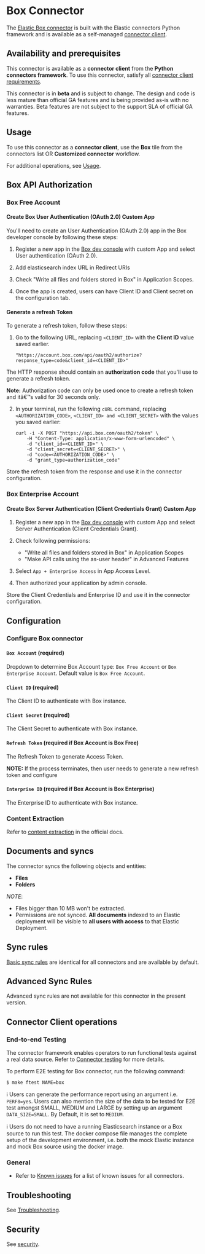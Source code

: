 # Box Connector

The [Elastic Box connector](../connectors/sources/box.py) is built with the Elastic connectors Python framework and is available as a self-managed [connector client](https://www.elastic.co/guide/en/enterprise-search/current/build-connector.html).

## Availability and prerequisites

This connector is available as a **connector client** from the **Python connectors framework**. To use this connector, satisfy all [connector client requirements](https://www.elastic.co/guide/en/enterprise-search/master/build-connector.html).

This connector is in **beta** and is subject to change. The design and code is less mature than official GA features and is being provided as-is with no warranties. Beta features are not subject to the support SLA of official GA features.

## Usage

To use this connector as a **connector client**, use the **Box** tile from the connectors list OR **Customized connector** workflow.

For additional operations, see [Usage](https://www.elastic.co/guide/en/enterprise-search/master/connectors-usage.html).

## Box API Authorization

### Box Free Account

#### Create Box User Authentication (OAuth 2.0) Custom App

You'll need to create an User Authentication (OAuth 2.0) app in the Box developer console by following these steps:

1. Register a new app in the [Box dev console](https://app.box.com/developers/console) with custom App and select User authentication (OAuth 2.0).

2. Add elasticsearch index URL in Redirect URIs

3. Check "Write all files and folders stored in Box" in Application Scopes.

4. Once the app is created, users can have Client ID and Client secret on the configuration tab.

#### Generate a refresh Token

To generate a refresh token, follow these steps:

1. Go to the following URL, replacing `<CLIENT_ID>` with the **Client ID** value saved earlier.
    ```shell
    "https://account.box.com/api/oauth2/authorize?response_type=code&client_id=<CLIENT_ID>"
    ```
    
The HTTP response should contain an **authorization code** that you'll use to generate a refresh token.

**Note:** Authorization code can only be used once to create a refresh token and itâ€™s valid for 30 seconds only.

2. In your terminal, run the following `cURL` command, replacing `<AUTHORIZATION_CODE>`, `<CLIENT_ID> and <CLIENT_SECRET>` with the values you saved earlier:
    ```shell
    curl -i -X POST "https://api.box.com/oauth2/token" \
        -H "Content-Type: application/x-www-form-urlencoded" \
        -d "client_id=<CLIENT_ID>" \
        -d "client_secret=<CLIENT_SECRET>" \
        -d "code=<AUTHORIZATION_CODE>" \
        -d "grant_type=authorization_code"
    ```
Store the refresh token from the response and use it in the connector configuration.

### Box Enterprise Account

#### Create Box Server Authentication (Client Credentials Grant) Custom App

1. Register a new app in the [Box dev console](https://app.box.com/developers/console) with custom App and select Server Authentication (Client Credentials Grant).

2. Check following permissions:
    - "Write all files and folders stored in Box" in Application Scopes
    - "Make API calls using the as-user header" in Advanced Features

3. Select `App + Enterprise Access` in App Access Level.

4. Then authorized your application by admin console.

Store the Client Credentials and Enterprise ID and use it in the connector configuration.

## Configuration

### Configure Box connector

#### `Box Account`  (required)

Dropdown to determine Box Account type: `Box Free Account` or `Box Enterprise Account`. Default value is `Box Free Account`.

#### `Client ID`  (required)

The Client ID to authenticate with Box instance.

#### `Client Secret`  (required)

The Client Secret to authenticate with Box instance.

#### `Refresh Token` (required if Box Account is Box Free)

The Refresh Token to generate Access Token. 

**NOTE:** If the process terminates, then user needs to generate a new refresh token and configure

#### `Enterprise ID`  (required if Box Account is Box Enterprise)

The Enterprise ID to authenticate with Box instance.

### Content Extraction

Refer to [content extraction](https://www.elastic.co/guide/en/enterprise-search/current/connectors-content-extraction.html) in the official docs.

## Documents and syncs

The connector syncs the following objects and entities:
- **Files**
- **Folders**

*NOTE*:
- Files bigger than 10 MB won't be extracted.
- Permissions are not synced. **All documents** indexed to an Elastic deployment will be visible to **all users with access** to that Elastic Deployment.

## Sync rules

[Basic sync rules](https://www.elastic.co/guide/en/enterprise-search/current/sync-rules.html#sync-rules-basic) are identical for all connectors and are available by default.

## Advanced Sync Rules

Advanced sync rules are not available for this connector in the present version.

## Connector Client operations

### End-to-end Testing

The connector framework enables operators to run functional tests against a real data source. Refer to [Connector testing](https://www.elastic.co/guide/en/enterprise-search/master/build-connector.html#build-connector-testing) for more details.

To perform E2E testing for Box connector, run the following command:

```shell
$ make ftest NAME=box
```

ℹ️ Users can generate the performance report using an argument i.e. `PERF8=yes`. Users can also mention the size of the data to be tested for E2E test amongst SMALL, MEDIUM and LARGE by setting up an argument `DATA_SIZE=SMALL`. By Default, it is set to `MEDIUM`.

ℹ️ Users do not need to have a running Elasticsearch instance or a Box source to run this test. The docker compose file manages the complete setup of the development environment, i.e. both the mock Elastic instance and mock Box source using the docker image.

### General

- Refer to [Known issues](https://www.elastic.co/guide/en/enterprise-search/master/connectors-known-issues.html) for a list of known issues for all connectors.

## Troubleshooting

See [Troubleshooting](https://www.elastic.co/guide/en/enterprise-search/master/connectors-troubleshooting.html).

## Security

See [security](https://www.elastic.co/guide/en/enterprise-search/master/connectors-security.html).
